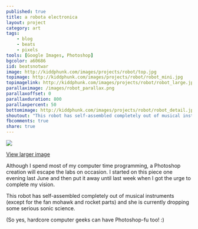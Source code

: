 ```yaml
---
published: true
title: a robota electronica
layout: project
category: art
tags:
    - blog
    - beats
    - pixels
tools: [Google Images, Photoshop]
bgcolor: a60686
iid: beatsnotwar
image: http://kiddphunk.com/images/projects/robot/top.jpg
topimage: http://kiddphunk.com/images/projects/robot/robot_mini.jpg
topimagelink: http://kiddphunk.com/images/projects/robot/robot_large.jpg
parallaximage: /images/robot_parallax.png
parallaxoffset: 0
parallaxduration: 800
parallaxpercent: 50
bottomimage: http://kiddphunk.com/images/projects/robot/robot_detail.jpg
shoutout: "This robot has self-assembled completely out of musical instruments (except for the fan mohawk and rocket parts) and she is currently dropping some serious sonic science."
fbcomments: true
share: true
---
```

<img class='feedimg' src='{{page.topimage}}'>

[View larger image](http://kiddphunk.com/images/projects/robot/robot_large.jpg)

Although I spend most of my computer time programming, a Photoshop creation will escape the labs on occasion. I started on this piece one evening last June and then put it away until last week when I got the urge to complete my vision.

This robot has self-assembled completely out of musical instruments (except for the fan mohawk and rocket parts) and she is currently dropping some serious sonic science.

(So yes, hardcore computer geeks can have Photoshop-fu too! :)

